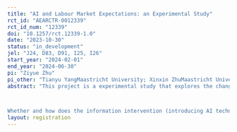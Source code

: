 ```yaml
---
title: "AI and Labour Market Expectations: an Experimental Study"
rct_id: "AEARCTR-0012339"
rct_id_num: "12339"
doi: "10.1257/rct.12339-1.0"
date: "2023-10-30"
status: "in_development"
jel: "J24, D83, D91, I25, I26"
start_year: "2024-02-01"
end_year: "2024-06-30"
pi: "Ziyue Zhu"
pi_other: "Tianyu YangMaastricht University; Xinxin ZhuMaastricht University; Dongbei University of Finance and Economics"
abstract: "This project is a experimental study that explores the changes of labor market expectations of students when given information intervention. It aims to answer the following research question:

Whether and how does the information intervention (introducing AI technology, particularly Large Language Model (LLM), e.g. ChatGPT) affect vocational post-secondary students’ career choice and labor market expectations."
layout: registration
---
```


